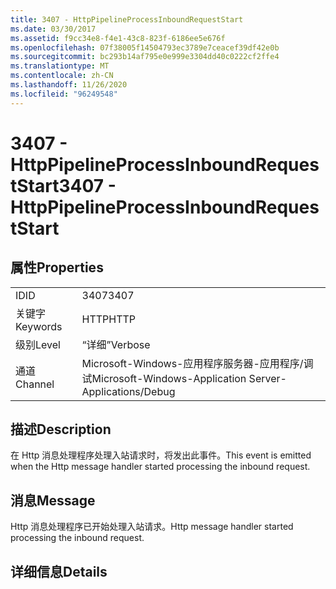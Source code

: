 ```yaml
---
title: 3407 - HttpPipelineProcessInboundRequestStart
ms.date: 03/30/2017
ms.assetid: f9cc34e8-f4e1-43c8-823f-6186ee5e676f
ms.openlocfilehash: 07f38005f14504793ec3789e7ceacef39df42e0b
ms.sourcegitcommit: bc293b14af795e0e999e3304dd40c0222cf2ffe4
ms.translationtype: MT
ms.contentlocale: zh-CN
ms.lasthandoff: 11/26/2020
ms.locfileid: "96249548"
---
```

# <a name="3407---httppipelineprocessinboundrequeststart"></a><span data-ttu-id="ef590-102">3407 - HttpPipelineProcessInboundRequestStart</span><span class="sxs-lookup"><span data-stu-id="ef590-102">3407 - HttpPipelineProcessInboundRequestStart</span></span>

## <a name="properties"></a><span data-ttu-id="ef590-103">属性</span><span class="sxs-lookup"><span data-stu-id="ef590-103">Properties</span></span>  
  
|||  
|-|-|  
|<span data-ttu-id="ef590-104">ID</span><span class="sxs-lookup"><span data-stu-id="ef590-104">ID</span></span>|<span data-ttu-id="ef590-105">3407</span><span class="sxs-lookup"><span data-stu-id="ef590-105">3407</span></span>|  
|<span data-ttu-id="ef590-106">关键字</span><span class="sxs-lookup"><span data-stu-id="ef590-106">Keywords</span></span>|<span data-ttu-id="ef590-107">HTTP</span><span class="sxs-lookup"><span data-stu-id="ef590-107">HTTP</span></span>|  
|<span data-ttu-id="ef590-108">级别</span><span class="sxs-lookup"><span data-stu-id="ef590-108">Level</span></span>|<span data-ttu-id="ef590-109">“详细”</span><span class="sxs-lookup"><span data-stu-id="ef590-109">Verbose</span></span>|  
|<span data-ttu-id="ef590-110">通道</span><span class="sxs-lookup"><span data-stu-id="ef590-110">Channel</span></span>|<span data-ttu-id="ef590-111">Microsoft-Windows-应用程序服务器-应用程序/调试</span><span class="sxs-lookup"><span data-stu-id="ef590-111">Microsoft-Windows-Application Server-Applications/Debug</span></span>|  
  
## <a name="description"></a><span data-ttu-id="ef590-112">描述</span><span class="sxs-lookup"><span data-stu-id="ef590-112">Description</span></span>  

 <span data-ttu-id="ef590-113">在 Http 消息处理程序处理入站请求时，将发出此事件。</span><span class="sxs-lookup"><span data-stu-id="ef590-113">This event is emitted when the Http message handler started processing the inbound request.</span></span>  
  
## <a name="message"></a><span data-ttu-id="ef590-114">消息</span><span class="sxs-lookup"><span data-stu-id="ef590-114">Message</span></span>  

 <span data-ttu-id="ef590-115">Http 消息处理程序已开始处理入站请求。</span><span class="sxs-lookup"><span data-stu-id="ef590-115">Http message handler started processing the inbound request.</span></span>  
  
## <a name="details"></a><span data-ttu-id="ef590-116">详细信息</span><span class="sxs-lookup"><span data-stu-id="ef590-116">Details</span></span>
